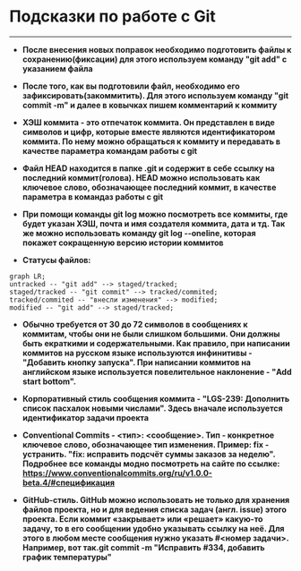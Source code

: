 # Подсказки по работе с Git
---
* **После внесения новых поправок необходимо подготовить файлы к сохранению(фиксации) для этого используем команду "git add" с указанием файла** 

* **После того, как вы подготовили файл, необходимо его зафиксировать(закоммитить). Для этого используем команду "git commit -m" и далее в ковычках пишем комментарий к коммиту** 

* **ХЭШ коммита - это отпечаток коммита. Он представлен в виде символов и цифр, которые вместе являются идентификатором коммита. По нему можно обращаться к коммиту и передавать в качестве параметра командам работы с git**

* **Файл HEAD находится в папке .git и содержит в себе ссылку на последний коммит(голова). HEAD можно использовать как ключевое слово, обозначающее последний коммит, в качестве параметра в командаз работы с git**

* **При помощи команды git log можно посмотреть все коммиты, где будет указан ХЭШ, почта и имя создателя коммита, дата и тд. Так же можно использовать команду git log --oneline, которая покажет сокращенную версию истории коммитов**

* **Cтатусы файлов:**


```mermaid
graph LR;
untracked -- "git add" --> staged/tracked;
staged/tracked -- "git commit" --> tracked/commited;
tracked/commited -- "внесли изменения" --> modified;
modified -- "git add" --> staged/tracked;
```

* **Обычно требуется от 30 до 72 символов в сообщениях к коммитам, чтобы они не были слишком большими. Они должны быть екраткими и содержательными. Как правило, при написании коммитов на русском языке используются инфинитивы - "Добавить кнопку запуска". При написании коммитов на английском языке используется повелительное наклонение - "Add start bottom".** 

* **Корпоративный стиль сообщения коммита - "LGS-239: Дополнить список пасхалок новыми числами". Здесь вначале используется идентификатор задачи проекта**

* **Conventional Commits - <тип>: <сообщение>. Тип - конкретное ключевое слово, обозначающее тип изменения. Пример: fix - устранить. "fix: исправить подсчёт суммы заказов за неделю". Подробнее все команды модно посмотреть на сайте по ссылке: https://www.conventionalcommits.org/ru/v1.0.0-beta.4/#спецификация**

* **GitHub-cтиль. GitHub можно использовать не только для хранения файлов проекта, но и для ведения списка задач (англ. issue) этого проекта. Если коммит «закрывает» или «решает» какую-то задачу, то в его сообщении удобно указывать ссылку на неё. Для этого в любом месте сообщения нужно указать #<номер задачи>. Например, вот так.git commit -m "Исправить #334, добавить график температуры"**




